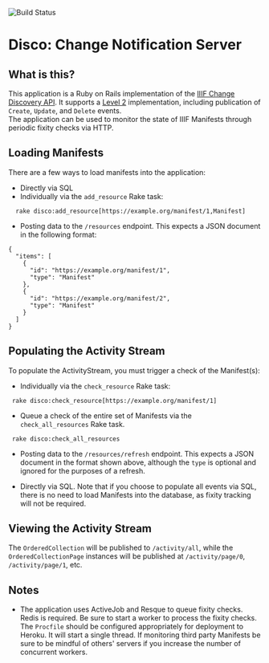 ![Build Status](https://travis-ci.org/mikeapp/disco.svg?branch=master)
# Disco: Change Notification Server     

## What is this?
This application is a Ruby on Rails implementation of the [IIIF Change Discovery API](https://iiif.io/api/discovery/0). 
It supports a [Level 2](https://iiif.io/api/discovery/0.2/#level-2-complete-change-list) implementation, including publication of `Create`, `Update`, and `Delete` events.   
The application can be used to monitor the state of IIIF Manifests through periodic fixity checks via HTTP.

## Loading Manifests

There are a few ways to load manifests into the application:
- Directly via SQL
- Individually via the `add_resource` Rake task:
```$ruby
  rake disco:add_resource[https://example.org/manifest/1,Manifest]
```
- Posting data to the `/resources` endpoint.  This expects a JSON document in the following format:
```$json
{
  "items": [
    {
      "id": "https://example.org/manifest/1",
      "type": "Manifest"
    },
    {
      "id": "https://example.org/manifest/2",
      "type": "Manifest"
    }
  ]
}
```

## Populating the Activity Stream

To populate the ActivityStream, you must trigger a check of the Manifest(s):

- Individually via the `check_resource` Rake task:
```$ruby
 rake disco:check_resource[https://example.org/manifest/1]
```

- Queue a check of the entire set of Manifests via the `check_all_resources` Rake task.
 ```$ruby
  rake disco:check_all_resources
 ```
 
- Posting data to the `/resources/refresh` endpoint.  This expects a JSON document in the format shown above, although 
the `type` is optional and ignored for the purposes of a refresh.

- Directly via SQL.  Note that if you choose to populate all
  events via SQL, there is no need to load Manifests into the database, as fixity tracking will not be required.
  
## Viewing the Activity Stream

The `OrderedCollection` will be published to `/activity/all`, while the `OrderedCollectionPage` instances will be 
published at `/activity/page/0`, `/activity/page/1`, etc.    

## Notes

 - The application uses ActiveJob and Resque to queue fixity checks.  Redis is required.  Be sure to start a worker 
 to process the fixity checks.   The `Procfile` should be configured appropriately for deployment to Heroku.  It will 
 start a single thread.  If monitoring third party Manifests be sure to be mindful of others' servers if you increase 
 the number of concurrent workers.
 
